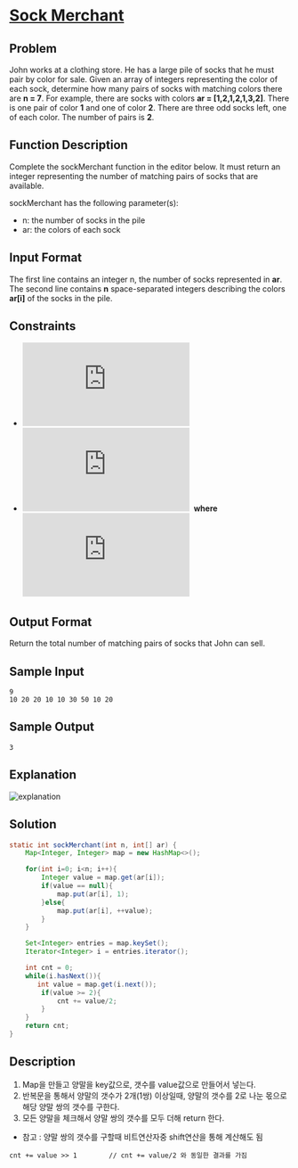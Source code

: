 
# [Sock Merchant](http://hr.gs/eabbdd)

## Problem
John works at a clothing store. He has a large pile of socks that he must pair by color for sale.
Given an array of integers representing the color of each sock, 
determine how many pairs of socks with matching colors there are **n = 7**.
For example, there are  socks with colors **ar = [1,2,1,2,1,3,2]**. There is one pair of color **1** and one of color **2**. 
There are three odd socks left, one of each color. The number of pairs is **2**.

## Function Description
Complete the sockMerchant function in the editor below. 
It must return an integer representing the number of matching pairs of socks that are available.

sockMerchant has the following parameter(s):

* n: the number of socks in the pile
* ar: the colors of each sock

## Input Format
The first line contains an integer n, the number of socks represented in **ar**.
The second line contains **n** space-separated integers describing the colors **ar[i]** of the socks in the pile.

## Constraints
* ![constraints0](https://latex.codecogs.com/gif.latex?1%20%5Cleq%20n%20%5Cleq%20100)
* ![constraints1](https://latex.codecogs.com/gif.latex?1%20%5Cleq%20ar%5Bi%5D%20%5Cleq%20100)&nbsp;&nbsp;**where**&nbsp;&nbsp;![math](https://latex.codecogs.com/gif.latex?0%20%5Cleq%20i%20%3C%20n)

## Output Format
Return the total number of matching pairs of socks that John can sell.

## Sample Input
```
9  
10 20 20 10 10 30 50 10 20
```

## Sample Output
```
3
```

## Explanation
![explanation](https://s3.amazonaws.com/hr-challenge-images/25168/1474122392-c7b9097430-sock.png)

## Solution
```java
static int sockMerchant(int n, int[] ar) {
    Map<Integer, Integer> map = new HashMap<>();

    for(int i=0; i<n; i++){
        Integer value = map.get(ar[i]);
        if(value == null){
            map.put(ar[i], 1);
        }else{
            map.put(ar[i], ++value);
        }
    }

    Set<Integer> entries = map.keySet();
    Iterator<Integer> i = entries.iterator();

    int cnt = 0;
    while(i.hasNext()){
       int value = map.get(i.next());
        if(value >= 2){
            cnt += value/2;
        }
    }
    return cnt;
}
```

## Description
1. Map을 만들고 양말을 key값으로, 갯수를 value값으로 만들어서 넣는다.
2. 반복문을 통해서 양말의 갯수가 2개(1쌍) 이상일때, 양말의 갯수를 2로 나눈 몫으로 해당 양말 쌍의 갯수를 구한다.
3. 모든 양말을 체크해서 양말 쌍의 갯수를 모두 더해 return 한다.

* 참고 : 양말 쌍의 갯수를 구할때 비트연산자중 shift연산을 통해 계산해도 됨
```
cnt += value >> 1        // cnt += value/2 와 동일한 결과를 가짐
```
